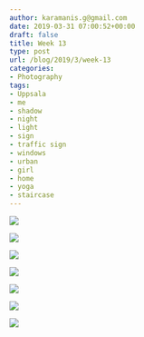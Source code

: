 ```yaml
---
author: karamanis.g@gmail.com
date: 2019-03-31 07:00:52+00:00
draft: false
title: Week 13
type: post
url: /blog/2019/3/week-13
categories:
- Photography
tags:
- Uppsala
- me
- shadow
- night
- light
- sign
- traffic sign
- windows
- urban
- girl
- home
- yoga
- staircase
---
```




  
   ![](/images/2019-03-31-20193week-13/20190330-GKAR2469.jpg)

  

  
   ![](/images/2019-03-31-20193week-13/20190330-GKAR2492.jpg)

  

  
   ![](/images/2019-03-31-20193week-13/IMG_2531.jpeg)

  

  
   ![](/images/2019-03-31-20193week-13/IMG_2538.jpeg)

  

  
   ![](/images/2019-03-31-20193week-13/IMG_2544.jpeg)

  

  
   ![](/images/2019-03-31-20193week-13/IMG_2617.jpeg)

  

  
   ![](/images/2019-03-31-20193week-13/IMG_2615.jpeg)

  


